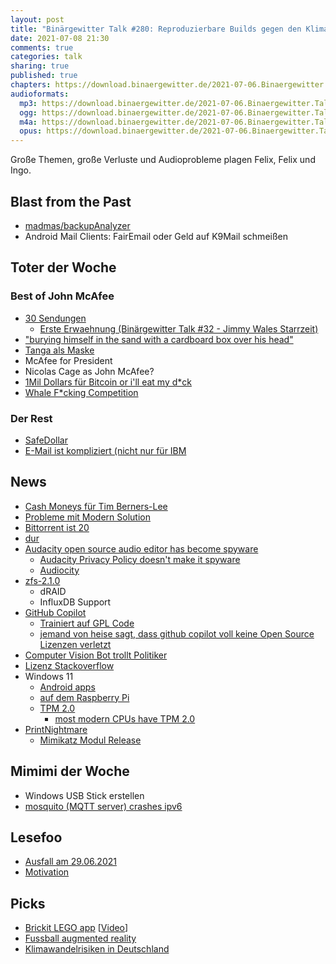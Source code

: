 ```yaml
---
layout: post
title: "Binärgewitter Talk #280: Reproduzierbare Builds gegen den Klimawandel"
date: 2021-07-08 21:30
comments: true
categories: talk
sharing: true
published: true
chapters: https://download.binaergewitter.de/2021-07-06.Binaergewitter.Talk.280.chapters.txt
audioformats:
  mp3: https://download.binaergewitter.de/2021-07-06.Binaergewitter.Talk.280.mp3
  ogg: https://download.binaergewitter.de/2021-07-06.Binaergewitter.Talk.280.ogg
  m4a: https://download.binaergewitter.de/2021-07-06.Binaergewitter.Talk.280.m4a
  opus: https://download.binaergewitter.de/2021-07-06.Binaergewitter.Talk.280.opus
---
```

Große Themen, große Verluste und Audioprobleme plagen Felix, Felix und Ingo.

## Blast from the Past
- [madmas/backupAnalyzer](https://github.com/madmas/backupAnalyzer/blob/main/README.md)
- Android Mail Clients: FairEmail oder Geld auf K9Mail schmeißen

## Toter der Woche

### Best of John McAfee
- [30 Sendungen]( https://github.com/Binaergewitter/serious-bg/search?q=John+McAfee&type=code )
  * [Erste Erwaehnung (Binärgewitter Talk #32 - Jimmy Wales Starrzeit)]( http://blog.binaergewitter.de/2012/11/16/binaergewitter-talk-number-32-jimmy-wales-starrzeit/ )
- ["burying himself in the sand with a cardboard box over his head"](https://nymag.com/intelligencer/2012/11/bath-salts-expert-john-mcafee-says-hes-innocent.html )
- [Tanga als Maske]( https://www.dailymail.co.uk/news/article-8613161/John-McAfee-claims-hes-arrested-Norway-wearing-lacy-THONG-face-instead-mask.html )
- McAfee for President
- Nicolas Cage as John McAfee?
- [1Mil Dollars für Bitcoin or i'll eat my d*ck]( http://dickening.com/ )
- [Whale F*cking Competition]( https://twitter.com/officialmcafee/status/1010682321106821125 )


### Der Rest
- [SafeDollar]( https://news.slashdot.org/story/21/06/28/2223244/safedollar-stablecoin-drops-to-0-following-248000-defi-exploit-on-polygon )
- [E-Mail ist kompliziert (nicht nur für IBM]( https://www.heise.de/news/Viele-IBM-Mitarbeiter-seit-Tagen-ohne-E-Mails-6127407.html )

## News
- [Cash Moneys für Tim Berners-Lee]( https://news.slashdot.org/story/21/06/30/1846213/tim-berners-lee-sells-web-source-code-nft-for-54-million )
- [Probleme mit Modern Solution]( https://www.heise.de/news/Datenleck-bei-Modern-Solution-Sicherheitsluecke-betrifft-rund-700-000-Kaeufer-6127690.html )
- [Bittorrent ist 20]( https://torrentfreak.com/bittorrent-turns-20-the-file-sharing-revolution-revisited-210702/ )
- [dur]( https://linuxnews.de/2021/06/debian-erhaelt-sein-eigenes-aur/ )
- [Audacity open source audio editor has become spyware]( https://www.slashgear.com/audacity-open-source-audio-editor-has-become-spyware-05681012/ )
  * [Audacity Privacy Policy doesn't make it spyware]( https://gizmodo.com/audacity-s-privacy-policy-doesn-t-make-it-spyware-bec-1847235025?rev=1625595407539 )
  * [Audiocity](https://github.com/Binaergewitter/audiocity)
- [zfs-2.1.0]( https://github.com/openzfs/zfs/releases/tag/zfs-2.1.0 )
  * dRAID
  * InfluxDB Support
- [GitHub Copilot]( https://copilot.github.com/ )
  * [Trainiert auf GPL Code]( https://mspoweruser.com/github-copilot-receives-criticism-from-copyright-enthusiasts/ )
  * [jemand von heise sagt, dass github copilot voll keine Open Source Lizenzen verletzt]( https://juliareda.eu/2021/07/github-copilot-is-not-infringing-your-copyright/ )
- [Computer Vision Bot trollt Politiker]( https://mashable.com/article/flemish-politicians-ai-phone-use )
 - [Lizenz Stackoverflow]( https://stackoverflow.com/help/licensing )
- Windows 11
  * [Android apps]( https://www.theverge.com/2021/6/24/22548428/microsoft-windows-11-android-apps-support-amazon-store )
  * [auf dem Raspberry Pi]( https://www.heise.de/news/Windows-11-laeuft-auf-dem-Raspberry-Pi-4-6127592.html )
  * [TPM 2.0]( https://www.howtogeek.com/738163/why-does-windows-11-need-tpm-2.0/ )
    - [most modern CPUs have TPM 2.0]( https://twitter.com/MalwareTechBlog/status/1408506244717965312 )
- [PrintNightmare]( https://github.com/afwu/PrintNightmare )
    - [Mimikatz Modul Release]( https://github.com/gentilkiwi/mimikatz/releases/tag/2.2.0-20210704 )


## Mimimi der Woche
- Windows USB Stick erstellen
- [mosquito (MQTT server) crashes ipv6]( https://twitter.com/l33tname/status/1408514876981583876 )

## Lesefoo
- [Ausfall am 29.06.2021]( https://blog.uberspace.de/ausfall-am-29-06-2021/ )
- [Motivation]( https://jamesclear.com/motivation )

## Picks
- [Brickit LEGO app]( https://brickit.app/ ) [[Video]( https://twitter.com/AlexanderNL/status/1410253599502962692 )]
- [Fussball augmented reality]( https://twitter.com/svblxyz/status/1411409142993113093 )
- [Klimawandelrisiken in Deutschland]( https://klima-risiken.vislab.io/ )
